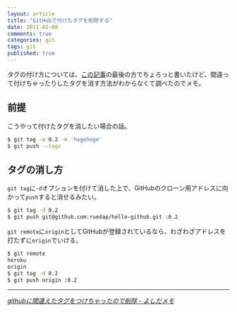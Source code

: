 ```yaml
---
layout: article
title: "GitHubで付けたタグを削除する"
date: 2011-02-08
comments: true
categories: git
tags: git
published: true
---
```


タグの付け方については、[この記事](/2011/01/31/ruby-heroku-sinatra-twitter-tweet)の最後の方でちょろっと書いたけど、間違って付けちゃったりしたタグを消す方法がわからなくて調べたのでメモ。

<!-- READMORE -->


## 前提

こうやって付けたタグを消したい場合の話。

~~~ sh
$ git tag -a 0.2 -m 'hogehoge'
$ git push --tags
~~~


## タグの消し方

`git tag`に`-d`オプションを付けて消した上で、GitHubのクローン用アドレスに向かって`push`すると消せるみたい。

~~~ sh
$ git tag -d 0.2
$ git push git@github.com:ruedap/hello-github.git :0.2
~~~

`git remote`に`origin`としてGitHubが登録されているなら、わざわざアドレスを打たずに`origin`でいける。

~~~ sh
$ git remote
heroku
origin
$ git tag -d 0.2
$ git push origin :0.2
~~~

* * *

<cite>[githubに間違えたタグをつけちゃったので削除 - よしだメモ](http://d.hatena.ne.jp/rudeboyjet/20091001/p1)</cite>
